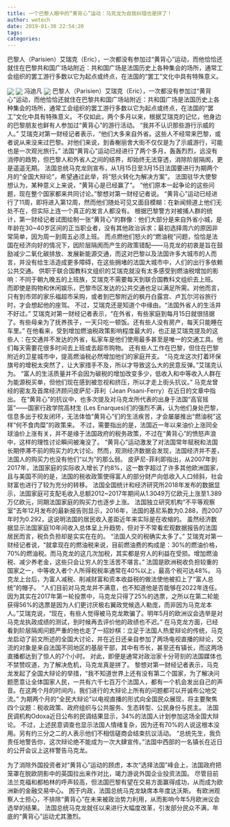 ```yaml
---
title: 一个巴黎人眼中的“黄背心”运动：马克龙为自我纠错也是拼了！
author: wetech
date: 2019-01-30 22:54:20
tags: 
categories: 
---
```

巴黎人（Parisien）艾瑞克（Eric），一次都没有参加过“黄背心”运动，而他恰恰还就住在巴黎共和国广场站附近：共和国广场是法国历史上各种集会的场所，通常工会组织的罢工游行多数以它为起点或终点，在法国的“罢工”文化中具有特殊意义。
<!-- more -->
<img align="center" border="0" src="https://imgcdn.yicai.com/uppics/images/2019/01/d4539abf9a05b268716caa1f8020b244.jpg" />
<img align="center" border="0" src="https://imgcdn.yicai.com/uppics/images/2019/01/6a5af2b77c5ef1702e96dc7e82170979.jpg" />
冯迪凡
<img align="center" border="0" src="https://imgcdn.yicai.com/uppics/images/2019/01/540e243c0d7ab303e402bc4e0e569956.jpg" />
巴黎人（Parisien）艾瑞克（Eric），一次都没有参加过“黄背心”运动，而他恰恰还就住在巴黎共和国广场站附近：共和国广场是法国历史上各种集会的场所，通常工会组织的罢工游行多数以它为起点或终点，在法国的“罢工”文化中具有特殊意义。
不仅如此，两个多月以来，根据艾瑞克的记忆，他身边的巴黎朋友也鲜有人参加过“黄背心”的游行活动。
“我并不认识那些游行示威的人。” 艾瑞克对第一财经记者表示，“他们大多来自外省。这些人不经常来巴黎，或者说从来没来过巴黎。对他们来说，到香榭丽舍大街不仅仅是为了示威游行，可能也是一次观光旅行。”
法国“黄背心”运动已经进行了两个多月，轰轰烈烈，远没有消停的趋势，但巴黎人和外省人之间的结界，却始终无法穿透，消除阶层隔阂，更是遥遥无期。
法国总统马克龙则宣布，从1月15日至3月15日法国要进行为期两个月的“全国大辩论”，希望通过此举，将“怒火转化为解决方案”。
法国驻华大使黎想认为，某种意义上来说，“黄背心是已经赢了”。
“他们原本一起争论的这些问题，现在整个国家都来共同讨论。”黎想对第一财经记者说。
“黄背心”运动已经进行了11周，即将进入第12周，然而他们随处可见又面目模糊：在新闻频道上他们无处不在，但实际上连一个真正的发言人都没有。
根据巴黎警方对被捕人群的统计，第一财经记者试图绘制一张“黄背心”的群像：他们大部分是来自外省小城，是年龄在30~40岁区间的正当职业者，没有其他政治诉求；最初选择周六的原因非常简单，因为周一到周五必须上班。
而点燃他们怒火的“燃油税”问题，恰恰是法国在经济向好的情况下，因阶层隔阂而产生的政策错配——马克龙的初衷是旨在鼓励减少二氧化碳排放、发展新能源交通，而这对巴黎以及法国许多大城市的人而言，并没有给生活造成更多障碍，在这些拥堵的法国大城市中，人们的出行多依赖公共交通。
供职于联合国教科文组织的艾瑞克就没有太多感受到燃油税增加的影响：不同于朝九晚五的上班族，艾瑞克不需要每天到联合国教科文组织去上班。
而即使是购物和休闲娱乐，巴黎市区发达的公共交通也足以满足所需。对他而言，只有到市郊的家乐福超市采购，或者到巴黎附近的枫丹白露宫、卢瓦尔河谷旅行时，才会想起他的座驾。
不过，艾瑞克还是知道个中缘由。“法国外省人的生活并不好过。” 艾瑞克对第一财经记者表示，“在外省，有些家庭到每月15日就很拮据了。有些母亲为了抚养孩子，一天只吃一顿饭。还有些人没有房产，每天只能睡在车里。”
在他看来，受到增加燃油税政策影响程度最大的，也正是艾瑞克提及的这些人：在交通并不发达的外省，私家车是他们使用最多甚至是唯一的交通工具。他们每天需要花很多时间去上班或去超市购物。
还有些人工作在巴黎，但住在巴黎附近的卫星城市中，提高燃油税必然增加他们的家庭开支。
“马克龙这次打着环保旗号的增税太突然了，让大家措手不及，所以才导致这么大的民意反弹。”艾瑞克认为。
“富人的生活质量并不会因为碳税的增加改变多少，低收入和中等收入人群在为能源税买单，但他们现在感到被忽视和挤压，所以才走上街头抗议。” 马克龙曾经的密友及首席经济顾问皮萨尼-菲利（Jean Pisani-Ferry）在近日的文章中指出。
在“黄背心”的抗议中，也多次提及对马克龙所代表的出身于法国“高官摇篮”——国家行政学院高材生 (Les Enarques)们的强烈不满，认为他们身处巴黎，信息多出于校友闭环，无法体恤“黄背心”们的生活疾苦，才会屡屡推出“燃油税”这样“何不食肉糜”的政策来。
不过，需要指出的是，法国近一年以来油价上涨同全球油价上涨有关，并不是缘于法国政府的税务政策，不过在“黄背心”的愤怒声浪中，这样的理性讨论瞬间被淹没了。
“黄背心”运动激发了对法国常年赋税和法国长期停滞不前的购买力的大讨论。然而，观测经济数据会发现，法国经济并不差，法国人的购买力也没有他们“以为”的那么弱。
皮萨尼-菲利即指出，从2007年到2017年，法国家庭的实际收入增长了约8%，这一数字超过了许多其他欧洲国家，且与美国不同的是，法国的税收政策使得富人的部分财产向低收入人口倾斜，社会财富也进行了较为充分的转移。
法国全国统计和经济研究所2018年发布的数据显示，法国家庭可支配毛收入总额2012~2017年期间从1.3049万亿欧元上涨至1.389万亿欧元，同期法国家庭的购买力也逐步上涨。
法国独立研究机构“不平等观察室”去年12月发布的最新报告则显示，2016年，法国的基尼系数为0.288，而2007年时为0.292，这说明法国的居民收入差距近年来实际是在收缩的。
虽然经济数据显示法国家庭10年间收入总体呈上升趋势，但对于不常看宏观数据报告的法国居民而言，税负负担却是实实在在的。
“法国人交的税确实太多了。” 艾瑞克对第一财经记者说，“就拿现在的燃油税来说，目前燃油费的构成是：30%的燃油价格，70%的燃油税。而马克龙的这几次加税，其实都是穷人的利益在受损。增加燃油税、减少养老金，这些只会让穷人的生活苦不堪言。”
法国是欧洲税收负担较重的国家之一，中等收入者个人所得税税率通常在40%以上，最高个税可达48%。
马克龙上台后，为富人减税、削减财富和资本收益税的做法使他被扣上了“富人总统”的帽子。
“人们目前对马克龙并不满意，也不知道他是否能够在2022年连任。因为其实在2017年第一轮投票中，马克龙只得了25%的选票，之所以在第二轮能获得56%的选票是因为人们更讨厌极右翼政党候选人勒庞，而非因为马克龙本人。”艾瑞克说，“现在，有些人觉得被马克龙欺骗了。明年5月的欧洲议会选举是对马克龙执政成绩的测试，到时候再去评价他的政绩也不迟。”
在马克龙方面，已经看到阶层隔阂问题严重的他也走了一招妙棋：立足于法国人热爱辩论的传统，马克龙启动了前文所述的全国大讨论，并在近日还亲自参加了两场电视直播的辩论，交流的对象是来自法国不同地区的基层干部，其中有市长，甚至还有镇长，而这两场直播都达到了惊人的7个小时。
对此，即便是通常对政治家十分苛刻的法国媒体也不禁赞叹道，为了解决危机，马克龙真是拼了。
黎想对第一财经记者表示，马克龙发起了全国大辩论的举措，“我不知道世界上还有没有第二个国家，为了解决问题愿意让全体国家人民，一共有六千七百万个法国人，都有一个机会发出自己的声音。在这两个月的时间内，我们进行的大辩论上所有的问题都可以开诚布公地交流。”
为期两个月的“全民大辩论”以电视直播的形式向全国民众展现，将主要聚焦四个议题：税收政策、政府组织与公共服务、生态转型、公民身份与民主。
法国民调机构Odoxa近日公布的民调结果显示，34%的法国人计划参加这场全国大辩论。
不过，上述民意调查也显示法国人情绪复杂，因为还有70%的人说这根本没用。另有约三分之二的人表示他们不相信磋商会结束抗议活动。
“总统先生，我负责任地警告你，这次辩论绝不能成为一次大肆宣传。”法国中西部的一名镇长在近日的公开会议上这样警告马克龙。
 
 
为了消除外国投资者对“黄背心”运动的顾虑，本次“选择法国”峰会上，法国政府把笼罩在脱欧阴影中的英国拉出来作对比，竭力游说外国企业投资法国。
尽管目前法兰克福和都柏林的呼声较高，但法国巴黎有望在交易方面赢得成功，从而成为欧洲新的金融交易中心。
困于内政，法国总统马克龙缺席本年度达沃斯。
有欧洲观察人士担心，不排除“黄背心”在未来被政治势力利用，从而影响今年5月欧洲议会选举的结果。
法国总统马克龙就任以来进行大幅度改革，引发部分民众不满，年底的“黄背心”运动尤其激烈。
